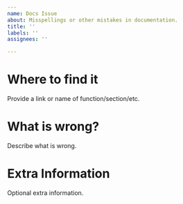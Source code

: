 ```yaml
---
name: Docs Issue
about: Misspellings or other mistakes in documentation.
title: ''
labels: ''
assignees: ''

---
```


# Where to find it

Provide a link or name of function/section/etc.


# What is wrong?

Describe what is wrong.


# Extra Information

Optional extra information.
